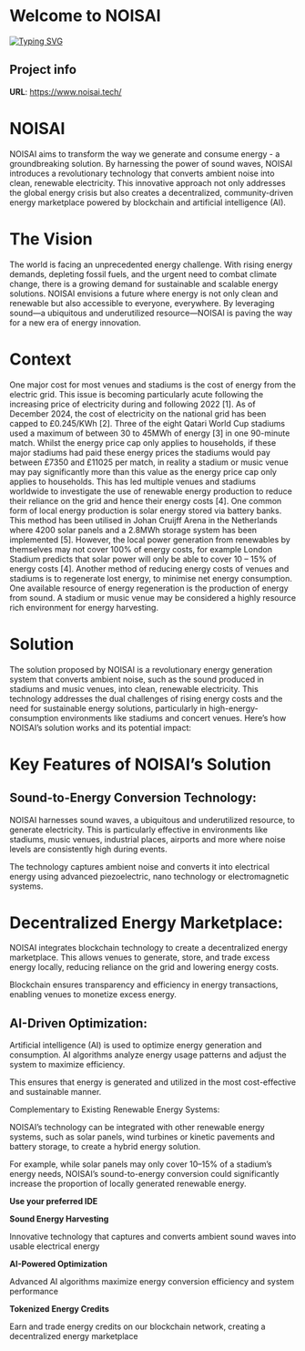 # Welcome to NOISAI

[![Typing SVG](https://readme-typing-svg.demolab.com/?lines=Revolutionary_technology_that;Converts_ambient_sound_into;Renewable_electricity;Powered_by_blockchain_and_AI)](https://git.io/typing-svg)

## Project info

**URL**: https://www.noisai.tech/

# NOISAI
NOISAI aims to transform the way we generate and consume energy - a groundbreaking solution. By harnessing the power of sound waves, NOISAI introduces a revolutionary technology that converts ambient noise into clean, renewable electricity. This innovative approach not only addresses the global energy crisis but also creates a decentralized, community-driven energy marketplace powered by blockchain and artificial intelligence (AI).

# The Vision
The world is facing an unprecedented energy challenge. With rising energy demands, depleting fossil fuels, and the urgent need to combat climate change, there is a growing demand for sustainable and scalable energy solutions. NOISAI envisions a future where energy is not only clean and renewable but also accessible to everyone, everywhere. By leveraging sound—a ubiquitous and underutilized resource—NOISAI is paving the way for a new era of energy innovation.

# Context
One major cost for most venues and stadiums is the cost of energy from the electric grid. This issue is becoming particularly acute following the increasing price of electricity during and following 2022 [1].
As of December 2024, the cost of electricity on the national grid has been capped to £0.245/KWh [2]. Three of the eight Qatari World Cup stadiums used a maximum of between 30 to 45MWh of energy [3] in one 90-minute match. Whilst the energy price cap only applies to households, if these major stadiums had paid these energy prices the stadiums would pay between £7350 and £11025 per match, in reality a stadium or music venue may pay significantly more than this value as the energy price cap only applies to households.
This has led multiple venues and stadiums worldwide to investigate the use of renewable energy production to reduce their reliance on the grid and hence their energy costs [4]. One common form of local energy production is solar energy stored via battery banks. This method has been utilised in Johan Cruijff Arena in the Netherlands where 4200 solar panels and a 2.8MWh storage system has been implemented [5]. However, the local power generation from renewables by themselves may not cover 100% of energy costs, for example London Stadium predicts that solar power will only be able to cover 10 – 15% of energy costs [4]. Another method of reducing energy costs of venues and stadiums is to regenerate lost energy, to minimise net energy consumption. One available resource of energy regeneration is the production of energy from sound. A stadium or music venue may be considered a highly resource rich environment for energy harvesting.

# Solution
The solution proposed by NOISAI is a revolutionary energy generation system that converts ambient noise, such as the sound produced in stadiums and music venues, into clean, renewable electricity. This technology addresses the dual challenges of rising energy costs and the need for sustainable energy solutions, particularly in high-energy-consumption environments like stadiums and concert venues. Here’s how NOISAI’s solution works and its potential impact:

# Key Features of NOISAI’s Solution
## Sound-to-Energy Conversion Technology:

NOISAI harnesses sound waves, a ubiquitous and underutilized resource, to generate electricity. This is particularly effective in environments like stadiums, music venues, industrial places, airports and more where noise levels are consistently high during events.

The technology captures ambient noise and converts it into electrical energy using advanced piezoelectric, nano technology or electromagnetic systems.

# Decentralized Energy Marketplace:

NOISAI integrates blockchain technology to create a decentralized energy marketplace. This allows venues to generate, store, and trade excess energy locally, reducing reliance on the grid and lowering energy costs.

Blockchain ensures transparency and efficiency in energy transactions, enabling venues to monetize excess energy.

## AI-Driven Optimization:

Artificial intelligence (AI) is used to optimize energy generation and consumption. AI algorithms analyze energy usage patterns and adjust the system to maximize efficiency.

This ensures that energy is generated and utilized in the most cost-effective and sustainable manner.

Complementary to Existing Renewable Energy Systems:

NOISAI’s technology can be integrated with other renewable energy systems, such as solar panels, wind turbines or kinetic pavements and battery storage, to create a hybrid energy solution.

For example, while solar panels may only cover 10–15% of a stadium’s energy needs, NOISAI’s sound-to-energy conversion could significantly increase the proportion of locally generated renewable energy.

**Use your preferred IDE**

**Sound Energy Harvesting**

Innovative technology that captures and converts ambient sound waves into usable electrical energy

**AI-Powered Optimization**

Advanced AI algorithms maximize energy conversion efficiency and system performance

**Tokenized Energy Credits**

Earn and trade energy credits on our blockchain network, creating a decentralized energy marketplace
